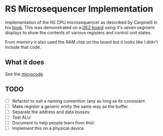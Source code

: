 # RS Microsequencer Implementation
Implementation of the RS CPU microsequencer as described by Carpinelli in his [book](https://www.amazon.co.uk/Computer-Systems-Organization-Architecture-United/dp/0201612534/ref=sr_1_1?s=books&ie=UTF8&qid=1525965130&sr=1-1&refinements=p_27%3AJohn+Carpinelli). 
This was demonstrated on a [DE2 board](https://www.terasic.com.tw/cgi-bin/page/archive.pl?No=30) using it's seven segment displays to show the contents of various registers and control unit states. 

From memory it also used the RAM chip on the board but it looks like I didn't include that code. 

## What it does
See the [microcode](CU_REG/control_unit/microcode.vhd).

## TODO
- [ ] Refactor to suit a naming convention (any as long as its consistant.
- [ ] Make register a generic entity the same way as the buffer.
- [ ] Separate the address and data busses.
- [ ] Test ALU
- [ ] Document to help people learn from this!
- [ ] Implement this on a physical device